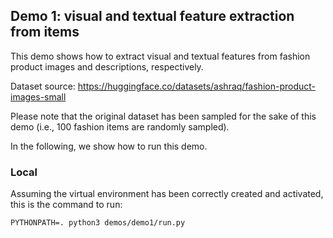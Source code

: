 ## Demo 1: visual and textual feature extraction from items

This demo shows how to extract visual and textual features from fashion product images and descriptions, respectively.

Dataset source: https://huggingface.co/datasets/ashraq/fashion-product-images-small

Please note that the original dataset has been sampled for the sake of this demo (i.e., 100 fashion items are randomly sampled).

In the following, we show how to run this demo.

### Local

Assuming the virtual environment has been correctly created and activated, this is the command to run:

```
PYTHONPATH=. python3 demos/demo1/run.py
```

